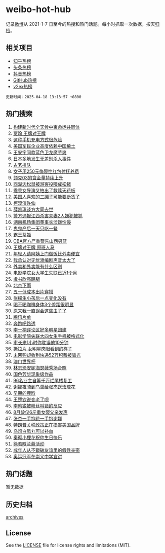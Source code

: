 # weibo-hot-hub

记录[微博](https://www.weibo.com)从 2021-1-7 日至今的热搜和热门话题。每小时抓取一次数据，按天[归档](archives)。

## 相关项目

- [知乎热榜](https://github.com/lonnyzhang423/zhihu-hot-hub)
- [头条热榜](https://github.com/lonnyzhang423/toutiao-hot-hub)
- [抖音热榜](https://github.com/lonnyzhang423/douyin-hot-hub)
- [GitHub热榜](https://github.com/lonnyzhang423/github-hot-hub)
- [v2ex热榜](https://github.com/lonnyzhang423/v2ex-hot-hub)


`更新时间：2025-04-18 13:13:57 +0800`

## 热门搜索

1. [构建新时代全天候中柬命运共同体](https://m.weibo.cn/search?containerid=100103type%3D1%26t%3D10%26q%3D%23%E6%9E%84%E5%BB%BA%E6%96%B0%E6%97%B6%E4%BB%A3%E5%85%A8%E5%A4%A9%E5%80%99%E4%B8%AD%E6%9F%AC%E5%91%BD%E8%BF%90%E5%85%B1%E5%90%8C%E4%BD%93%23&stream_entry_id=51&isnewpage=1&extparam=seat%3D1%26c_type%3D51%26q%3D%2523%25E6%259E%2584%25E5%25BB%25BA%25E6%2596%25B0%25E6%2597%25B6%25E4%25BB%25A3%25E5%2585%25A8%25E5%25A4%25A9%25E5%2580%2599%25E4%25B8%25AD%25E6%259F%25AC%25E5%2591%25BD%25E8%25BF%2590%25E5%2585%25B1%25E5%2590%258C%25E4%25BD%2593%2523%26dgr%3D0%26cate%3D10103%26pos%3D0%26filter_type%3Drealtimehot%26stream_entry_id%3D51%26display_time%3D1744953236%26pre_seqid%3D17449532361260340721837)
1. [贾玲 王牌对王牌](https://m.weibo.cn/search?containerid=100103type%3D1%26t%3D10%26q%3D%E8%B4%BE%E7%8E%B2+%E7%8E%8B%E7%89%8C%E5%AF%B9%E7%8E%8B%E7%89%8C&stream_entry_id=31&isnewpage=1&extparam=seat%3D1%26flag%3D2%26q%3D%25E8%25B4%25BE%25E7%258E%25B2%2520%25E7%258E%258B%25E7%2589%258C%25E5%25AF%25B9%25E7%258E%258B%25E7%2589%258C%26lcate%3D5001%26filter_type%3Drealtimehot%26c_type%3D31%26pos%3D0%26cate%3D5001%26realpos%3D1%26dgr%3D0%26band_rank%3D1%26stream_entry_id%3D31%26display_time%3D1744953236%26pre_seqid%3D17449532361260340721837)
1. [这种手机充电方式很危险](https://m.weibo.cn/search?containerid=100103type%3D1%26t%3D10%26q%3D%23%E8%BF%99%E7%A7%8D%E6%89%8B%E6%9C%BA%E5%85%85%E7%94%B5%E6%96%B9%E5%BC%8F%E5%BE%88%E5%8D%B1%E9%99%A9%23&stream_entry_id=31&isnewpage=1&extparam=seat%3D1%26flag%3D0%26q%3D%2523%25E8%25BF%2599%25E7%25A7%258D%25E6%2589%258B%25E6%259C%25BA%25E5%2585%2585%25E7%2594%25B5%25E6%2596%25B9%25E5%25BC%258F%25E5%25BE%2588%25E5%258D%25B1%25E9%2599%25A9%2523%26lcate%3D5001%26filter_type%3Drealtimehot%26c_type%3D31%26pos%3D1%26cate%3D5001%26realpos%3D2%26dgr%3D0%26band_rank%3D2%26stream_entry_id%3D31%26display_time%3D1744953236%26pre_seqid%3D17449532361260340721837)
1. [美国军民企业高度依赖中国稀土](https://m.weibo.cn/search?containerid=100103type%3D1%26t%3D10%26q%3D%23%E7%BE%8E%E5%9B%BD%E5%86%9B%E6%B0%91%E4%BC%81%E4%B8%9A%E9%AB%98%E5%BA%A6%E4%BE%9D%E8%B5%96%E4%B8%AD%E5%9B%BD%E7%A8%80%E5%9C%9F%23&stream_entry_id=31&isnewpage=1&extparam=seat%3D1%26flag%3D1%26q%3D%2523%25E7%25BE%258E%25E5%259B%25BD%25E5%2586%259B%25E6%25B0%2591%25E4%25BC%2581%25E4%25B8%259A%25E9%25AB%2598%25E5%25BA%25A6%25E4%25BE%259D%25E8%25B5%2596%25E4%25B8%25AD%25E5%259B%25BD%25E7%25A8%2580%25E5%259C%259F%2523%26lcate%3D5001%26filter_type%3Drealtimehot%26c_type%3D31%26pos%3D2%26cate%3D5001%26realpos%3D3%26dgr%3D0%26band_rank%3D3%26stream_entry_id%3D31%26display_time%3D1744953236%26pre_seqid%3D17449532361260340721837)
1. [王安宇同款蓝色卫龙魔芋爽](https://m.weibo.cn/search?containerid=100103type%3D1%26t%3D10%26q%3D%23%E7%8E%8B%E5%AE%89%E5%AE%87%E5%90%8C%E6%AC%BE%E8%93%9D%E8%89%B2%E5%8D%AB%E9%BE%99%E9%AD%94%E8%8A%8B%E7%88%BD%23&stream_entry_id=31&isnewpage=1&extparam=seat%3D1%26band_rank%3D4%26q%3D%2523%25E7%258E%258B%25E5%25AE%2589%25E5%25AE%2587%25E5%2590%258C%25E6%25AC%25BE%25E8%2593%259D%25E8%2589%25B2%25E5%258D%25AB%25E9%25BE%2599%25E9%25AD%2594%25E8%258A%258B%25E7%2588%25BD%2523%26lcate%3D5001%26topic_ad%3D1%26adid%3D283162%26filter_type%3Drealtimehot%26c_type%3D31%26pos%3D3%26cate%3D5001%26dgr%3D0%26is_ad_pos%3D1%26stream_entry_id%3D31%26display_time%3D1744953236%26pre_seqid%3D17449532361260340721837)
1. [日本多地发生无差别杀人事件](https://m.weibo.cn/search?containerid=100103type%3D1%26t%3D10%26q%3D%23%E6%97%A5%E6%9C%AC%E5%A4%9A%E5%9C%B0%E5%8F%91%E7%94%9F%E6%97%A0%E5%B7%AE%E5%88%AB%E6%9D%80%E4%BA%BA%E4%BA%8B%E4%BB%B6%23&stream_entry_id=31&isnewpage=1&extparam=seat%3D1%26flag%3D2%26q%3D%2523%25E6%2597%25A5%25E6%259C%25AC%25E5%25A4%259A%25E5%259C%25B0%25E5%258F%2591%25E7%2594%259F%25E6%2597%25A0%25E5%25B7%25AE%25E5%2588%25AB%25E6%259D%2580%25E4%25BA%25BA%25E4%25BA%258B%25E4%25BB%25B6%2523%26lcate%3D5001%26filter_type%3Drealtimehot%26c_type%3D31%26pos%3D4%26cate%3D5001%26realpos%3D4%26dgr%3D0%26band_rank%3D4%26stream_entry_id%3D31%26display_time%3D1744953236%26pre_seqid%3D17449532361260340721837)
1. [古茗排队](https://m.weibo.cn/search?containerid=100103type%3D1%26t%3D10%26q%3D%E5%8F%A4%E8%8C%97%E6%8E%92%E9%98%9F&stream_entry_id=31&isnewpage=1&extparam=seat%3D1%26flag%3D0%26q%3D%25E5%258F%25A4%25E8%258C%2597%25E6%258E%2592%25E9%2598%259F%26lcate%3D5001%26filter_type%3Drealtimehot%26c_type%3D31%26pos%3D5%26cate%3D5001%26realpos%3D5%26dgr%3D0%26band_rank%3D5%26stream_entry_id%3D31%26display_time%3D1744953236%26pre_seqid%3D17449532361260340721837)
1. [女子用250元侮辱性红包付抚养费](https://m.weibo.cn/search?containerid=100103type%3D1%26t%3D10%26q%3D%23%E5%A5%B3%E5%AD%90%E7%94%A8250%E5%85%83%E4%BE%AE%E8%BE%B1%E6%80%A7%E7%BA%A2%E5%8C%85%E4%BB%98%E6%8A%9A%E5%85%BB%E8%B4%B9%23&stream_entry_id=31&isnewpage=1&extparam=seat%3D1%26flag%3D2%26q%3D%2523%25E5%25A5%25B3%25E5%25AD%2590%25E7%2594%25A8250%25E5%2585%2583%25E4%25BE%25AE%25E8%25BE%25B1%25E6%2580%25A7%25E7%25BA%25A2%25E5%258C%2585%25E4%25BB%2598%25E6%258A%259A%25E5%2585%25BB%25E8%25B4%25B9%2523%26lcate%3D5001%26filter_type%3Drealtimehot%26c_type%3D31%26pos%3D6%26cate%3D5001%26realpos%3D6%26dgr%3D0%26band_rank%3D6%26stream_entry_id%3D31%26display_time%3D1744953236%26pre_seqid%3D17449532361260340721837)
1. [领克03的含金量持续上升](https://m.weibo.cn/search?containerid=100103type%3D1%26t%3D10%26q%3D%23%E9%A2%86%E5%85%8B03%E7%9A%84%E5%90%AB%E9%87%91%E9%87%8F%E6%8C%81%E7%BB%AD%E4%B8%8A%E5%8D%87%23&stream_entry_id=31&isnewpage=1&extparam=seat%3D1%26band_rank%3D7%26q%3D%2523%25E9%25A2%2586%25E5%2585%258B03%25E7%259A%2584%25E5%2590%25AB%25E9%2587%2591%25E9%2587%258F%25E6%258C%2581%25E7%25BB%25AD%25E4%25B8%258A%25E5%258D%2587%2523%26lcate%3D5001%26topic_ad%3D1%26adid%3D283283%26filter_type%3Drealtimehot%26c_type%3D31%26pos%3D7%26cate%3D5001%26dgr%3D0%26is_ad_pos%3D1%26stream_entry_id%3D31%26display_time%3D1744953236%26pre_seqid%3D17449532361260340721837)
1. [西湖边松鼠被游客投喂成松猪](https://m.weibo.cn/search?containerid=100103type%3D1%26t%3D10%26q%3D%23%E8%A5%BF%E6%B9%96%E8%BE%B9%E6%9D%BE%E9%BC%A0%E8%A2%AB%E6%B8%B8%E5%AE%A2%E6%8A%95%E5%96%82%E6%88%90%E6%9D%BE%E7%8C%AA%23&stream_entry_id=31&isnewpage=1&extparam=seat%3D1%26flag%3D0%26q%3D%2523%25E8%25A5%25BF%25E6%25B9%2596%25E8%25BE%25B9%25E6%259D%25BE%25E9%25BC%25A0%25E8%25A2%25AB%25E6%25B8%25B8%25E5%25AE%25A2%25E6%258A%2595%25E5%2596%2582%25E6%2588%2590%25E6%259D%25BE%25E7%258C%25AA%2523%26lcate%3D5001%26filter_type%3Drealtimehot%26c_type%3D31%26pos%3D8%26cate%3D5001%26realpos%3D7%26dgr%3D0%26band_rank%3D7%26stream_entry_id%3D31%26display_time%3D1744953236%26pre_seqid%3D17449532361260340721837)
1. [乖乖女导演又拍出了救赎天花板](https://m.weibo.cn/search?containerid=100103type%3D1%26t%3D10%26q%3D%E4%B9%96%E4%B9%96%E5%A5%B3%E5%AF%BC%E6%BC%94%E5%8F%88%E6%8B%8D%E5%87%BA%E4%BA%86%E6%95%91%E8%B5%8E%E5%A4%A9%E8%8A%B1%E6%9D%BF&stream_entry_id=31&isnewpage=1&extparam=seat%3D1%26flag%3D0%26q%3D%25E4%25B9%2596%25E4%25B9%2596%25E5%25A5%25B3%25E5%25AF%25BC%25E6%25BC%2594%25E5%258F%2588%25E6%258B%258D%25E5%2587%25BA%25E4%25BA%2586%25E6%2595%2591%25E8%25B5%258E%25E5%25A4%25A9%25E8%258A%25B1%25E6%259D%25BF%26lcate%3D5001%26filter_type%3Drealtimehot%26c_type%3D31%26pos%3D9%26cate%3D5001%26realpos%3D8%26dgr%3D0%26band_rank%3D8%26stream_entry_id%3D31%26display_time%3D1744953236%26pre_seqid%3D17449532361260340721837)
1. [美国人喜欢的三蹦子可能要断货了](https://m.weibo.cn/search?containerid=100103type%3D1%26t%3D10%26q%3D%23%E7%BE%8E%E5%9B%BD%E4%BA%BA%E5%96%9C%E6%AC%A2%E7%9A%84%E4%B8%89%E8%B9%A6%E5%AD%90%E5%8F%AF%E8%83%BD%E8%A6%81%E6%96%AD%E8%B4%A7%E4%BA%86%23&stream_entry_id=31&isnewpage=1&extparam=seat%3D1%26flag%3D0%26q%3D%2523%25E7%25BE%258E%25E5%259B%25BD%25E4%25BA%25BA%25E5%2596%259C%25E6%25AC%25A2%25E7%259A%2584%25E4%25B8%2589%25E8%25B9%25A6%25E5%25AD%2590%25E5%258F%25AF%25E8%2583%25BD%25E8%25A6%2581%25E6%2596%25AD%25E8%25B4%25A7%25E4%25BA%2586%2523%26lcate%3D5001%26filter_type%3Drealtimehot%26c_type%3D31%26pos%3D10%26cate%3D5001%26realpos%3D9%26dgr%3D0%26band_rank%3D9%26stream_entry_id%3D31%26display_time%3D1744953236%26pre_seqid%3D17449532361260340721837)
1. [柯淳演许仙](https://m.weibo.cn/search?containerid=100103type%3D1%26t%3D10%26q%3D%E6%9F%AF%E6%B7%B3%E6%BC%94%E8%AE%B8%E4%BB%99&stream_entry_id=31&isnewpage=1&extparam=seat%3D1%26flag%3D1%26q%3D%25E6%259F%25AF%25E6%25B7%25B3%25E6%25BC%2594%25E8%25AE%25B8%25E4%25BB%2599%26lcate%3D5001%26filter_type%3Drealtimehot%26c_type%3D31%26pos%3D11%26cate%3D5001%26realpos%3D10%26dgr%3D0%26band_rank%3D10%26stream_entry_id%3D31%26display_time%3D1744953236%26pre_seqid%3D17449532361260340721837)
1. [薛凯琪谈方大同去世](https://m.weibo.cn/search?containerid=100103type%3D1%26t%3D10%26q%3D%23%E8%96%9B%E5%87%AF%E7%90%AA%E8%B0%88%E6%96%B9%E5%A4%A7%E5%90%8C%E5%8E%BB%E4%B8%96%23&stream_entry_id=31&isnewpage=1&extparam=seat%3D1%26flag%3D1%26q%3D%2523%25E8%2596%259B%25E5%2587%25AF%25E7%2590%25AA%25E8%25B0%2588%25E6%2596%25B9%25E5%25A4%25A7%25E5%2590%258C%25E5%258E%25BB%25E4%25B8%2596%2523%26lcate%3D5001%26filter_type%3Drealtimehot%26c_type%3D31%26pos%3D12%26cate%3D5001%26realpos%3D11%26dgr%3D0%26band_rank%3D11%26stream_entry_id%3D31%26display_time%3D1744953236%26pre_seqid%3D17449532361260340721837)
1. [警方通报江西杀害夫妻2人嫌犯被抓](https://m.weibo.cn/search?containerid=100103type%3D1%26t%3D10%26q%3D%23%E8%AD%A6%E6%96%B9%E9%80%9A%E6%8A%A5%E6%B1%9F%E8%A5%BF%E6%9D%80%E5%AE%B3%E5%A4%AB%E5%A6%BB2%E4%BA%BA%E5%AB%8C%E7%8A%AF%E8%A2%AB%E6%8A%93%23&stream_entry_id=31&isnewpage=1&extparam=seat%3D1%26flag%3D0%26q%3D%2523%25E8%25AD%25A6%25E6%2596%25B9%25E9%2580%259A%25E6%258A%25A5%25E6%25B1%259F%25E8%25A5%25BF%25E6%259D%2580%25E5%25AE%25B3%25E5%25A4%25AB%25E5%25A6%25BB2%25E4%25BA%25BA%25E5%25AB%258C%25E7%258A%25AF%25E8%25A2%25AB%25E6%258A%2593%2523%26lcate%3D5001%26filter_type%3Drealtimehot%26c_type%3D31%26pos%3D13%26cate%3D5001%26realpos%3D12%26dgr%3D0%26band_rank%3D12%26stream_entry_id%3D31%26display_time%3D1744953236%26pre_seqid%3D17449532361260340721837)
1. [湖南机场集团董事长涉嫌性侵](https://m.weibo.cn/search?containerid=100103type%3D1%26t%3D10%26q%3D%23%E6%B9%96%E5%8D%97%E6%9C%BA%E5%9C%BA%E9%9B%86%E5%9B%A2%E8%91%A3%E4%BA%8B%E9%95%BF%E6%B6%89%E5%AB%8C%E6%80%A7%E4%BE%B5%23&stream_entry_id=31&isnewpage=1&extparam=seat%3D1%26flag%3D1%26q%3D%2523%25E6%25B9%2596%25E5%258D%2597%25E6%259C%25BA%25E5%259C%25BA%25E9%259B%2586%25E5%259B%25A2%25E8%2591%25A3%25E4%25BA%258B%25E9%2595%25BF%25E6%25B6%2589%25E5%25AB%258C%25E6%2580%25A7%25E4%25BE%25B5%2523%26lcate%3D5001%26filter_type%3Drealtimehot%26c_type%3D31%26pos%3D14%26cate%3D5001%26realpos%3D13%26dgr%3D0%26band_rank%3D13%26stream_entry_id%3D31%26display_time%3D1744953236%26pre_seqid%3D17449532361260340721837)
1. [鬼鬼产后一天只吃一餐](https://m.weibo.cn/search?containerid=100103type%3D1%26t%3D10%26q%3D%23%E9%AC%BC%E9%AC%BC%E4%BA%A7%E5%90%8E%E4%B8%80%E5%A4%A9%E5%8F%AA%E5%90%83%E4%B8%80%E9%A4%90%23&stream_entry_id=31&isnewpage=1&extparam=seat%3D1%26flag%3D2%26q%3D%2523%25E9%25AC%25BC%25E9%25AC%25BC%25E4%25BA%25A7%25E5%2590%258E%25E4%25B8%2580%25E5%25A4%25A9%25E5%258F%25AA%25E5%2590%2583%25E4%25B8%2580%25E9%25A4%2590%2523%26lcate%3D5001%26filter_type%3Drealtimehot%26c_type%3D31%26pos%3D15%26cate%3D5001%26realpos%3D14%26dgr%3D0%26band_rank%3D14%26stream_entry_id%3D31%26display_time%3D1744953236%26pre_seqid%3D17449532361260340721837)
1. [霸王茶姬](https://m.weibo.cn/search?containerid=100103type%3D1%26t%3D10%26q%3D%E9%9C%B8%E7%8E%8B%E8%8C%B6%E5%A7%AC&stream_entry_id=31&isnewpage=1&extparam=seat%3D1%26flag%3D0%26q%3D%25E9%259C%25B8%25E7%258E%258B%25E8%258C%25B6%25E5%25A7%25AC%26lcate%3D5001%26filter_type%3Drealtimehot%26c_type%3D31%26pos%3D16%26cate%3D5001%26realpos%3D15%26dgr%3D0%26band_rank%3D15%26stream_entry_id%3D31%26display_time%3D1744953236%26pre_seqid%3D17449532361260340721837)
1. [CBA官方严重警告山西男篮](https://m.weibo.cn/search?containerid=100103type%3D1%26t%3D10%26q%3D%23CBA%E5%AE%98%E6%96%B9%E4%B8%A5%E9%87%8D%E8%AD%A6%E5%91%8A%E5%B1%B1%E8%A5%BF%E7%94%B7%E7%AF%AE%23&stream_entry_id=31&isnewpage=1&extparam=seat%3D1%26flag%3D1%26q%3D%2523CBA%25E5%25AE%2598%25E6%2596%25B9%25E4%25B8%25A5%25E9%2587%258D%25E8%25AD%25A6%25E5%2591%258A%25E5%25B1%25B1%25E8%25A5%25BF%25E7%2594%25B7%25E7%25AF%25AE%2523%26lcate%3D5001%26filter_type%3Drealtimehot%26c_type%3D31%26pos%3D17%26cate%3D5001%26realpos%3D16%26dgr%3D0%26band_rank%3D16%26stream_entry_id%3D31%26display_time%3D1744953236%26pre_seqid%3D17449532361260340721837)
1. [王牌对王牌 原班人马](https://m.weibo.cn/search?containerid=100103type%3D1%26t%3D10%26q%3D%E7%8E%8B%E7%89%8C%E5%AF%B9%E7%8E%8B%E7%89%8C+%E5%8E%9F%E7%8F%AD%E4%BA%BA%E9%A9%AC&stream_entry_id=31&isnewpage=1&extparam=seat%3D1%26flag%3D0%26q%3D%25E7%258E%258B%25E7%2589%258C%25E5%25AF%25B9%25E7%258E%258B%25E7%2589%258C%2520%25E5%258E%259F%25E7%258F%25AD%25E4%25BA%25BA%25E9%25A9%25AC%26lcate%3D5001%26filter_type%3Drealtimehot%26c_type%3D31%26pos%3D18%26cate%3D5001%26realpos%3D17%26dgr%3D0%26band_rank%3D17%26stream_entry_id%3D31%26display_time%3D1744953236%26pre_seqid%3D17449532361260340721837)
1. [年轻人请阿姨上门做饭比外卖便宜](https://m.weibo.cn/search?containerid=100103type%3D1%26t%3D10%26q%3D%23%E5%B9%B4%E8%BD%BB%E4%BA%BA%E8%AF%B7%E9%98%BF%E5%A7%A8%E4%B8%8A%E9%97%A8%E5%81%9A%E9%A5%AD%E6%AF%94%E5%A4%96%E5%8D%96%E4%BE%BF%E5%AE%9C%23&stream_entry_id=31&isnewpage=1&extparam=seat%3D1%26flag%3D1%26q%3D%2523%25E5%25B9%25B4%25E8%25BD%25BB%25E4%25BA%25BA%25E8%25AF%25B7%25E9%2598%25BF%25E5%25A7%25A8%25E4%25B8%258A%25E9%2597%25A8%25E5%2581%259A%25E9%25A5%25AD%25E6%25AF%2594%25E5%25A4%2596%25E5%258D%2596%25E4%25BE%25BF%25E5%25AE%259C%2523%26lcate%3D5001%26filter_type%3Drealtimehot%26c_type%3D31%26pos%3D19%26cate%3D5001%26realpos%3D18%26dgr%3D0%26band_rank%3D18%26stream_entry_id%3D31%26display_time%3D1744953236%26pre_seqid%3D17449532361260340721837)
1. [我承认对无忧渡编剧声音太大了](https://m.weibo.cn/search?containerid=100103type%3D1%26t%3D10%26q%3D%E6%88%91%E6%89%BF%E8%AE%A4%E5%AF%B9%E6%97%A0%E5%BF%A7%E6%B8%A1%E7%BC%96%E5%89%A7%E5%A3%B0%E9%9F%B3%E5%A4%AA%E5%A4%A7%E4%BA%86&stream_entry_id=31&isnewpage=1&extparam=seat%3D1%26flag%3D0%26q%3D%25E6%2588%2591%25E6%2589%25BF%25E8%25AE%25A4%25E5%25AF%25B9%25E6%2597%25A0%25E5%25BF%25A7%25E6%25B8%25A1%25E7%25BC%2596%25E5%2589%25A7%25E5%25A3%25B0%25E9%259F%25B3%25E5%25A4%25AA%25E5%25A4%25A7%25E4%25BA%2586%26lcate%3D5001%26filter_type%3Drealtimehot%26c_type%3D31%26pos%3D20%26cate%3D5001%26realpos%3D19%26dgr%3D0%26band_rank%3D19%26stream_entry_id%3D31%26display_time%3D1744953236%26pre_seqid%3D17449532361260340721837)
1. [外卖和外卖能有什么区别](https://m.weibo.cn/search?containerid=100103type%3D1%26t%3D10%26q%3D%23%E5%A4%96%E5%8D%96%E5%92%8C%E5%A4%96%E5%8D%96%E8%83%BD%E6%9C%89%E4%BB%80%E4%B9%88%E5%8C%BA%E5%88%AB%23&stream_entry_id=31&isnewpage=1&extparam=seat%3D1%26flag%3D1%26q%3D%2523%25E5%25A4%2596%25E5%258D%2596%25E5%2592%258C%25E5%25A4%2596%25E5%258D%2596%25E8%2583%25BD%25E6%259C%2589%25E4%25BB%2580%25E4%25B9%2588%25E5%258C%25BA%25E5%2588%25AB%2523%26lcate%3D5001%26filter_type%3Drealtimehot%26c_type%3D31%26pos%3D21%26cate%3D5001%26realpos%3D20%26dgr%3D0%26band_rank%3D20%26stream_entry_id%3D31%26display_time%3D1744953236%26pre_seqid%3D17449532361260340721837)
1. [电影学院女大学生失联已近1个月](https://m.weibo.cn/search?containerid=100103type%3D1%26t%3D10%26q%3D%23%E7%94%B5%E5%BD%B1%E5%AD%A6%E9%99%A2%E5%A5%B3%E5%A4%A7%E5%AD%A6%E7%94%9F%E5%A4%B1%E8%81%94%E5%B7%B2%E8%BF%911%E4%B8%AA%E6%9C%88%23&stream_entry_id=31&isnewpage=1&extparam=seat%3D1%26flag%3D1%26q%3D%2523%25E7%2594%25B5%25E5%25BD%25B1%25E5%25AD%25A6%25E9%2599%25A2%25E5%25A5%25B3%25E5%25A4%25A7%25E5%25AD%25A6%25E7%2594%259F%25E5%25A4%25B1%25E8%2581%2594%25E5%25B7%25B2%25E8%25BF%25911%25E4%25B8%25AA%25E6%259C%2588%2523%26lcate%3D5001%26filter_type%3Drealtimehot%26c_type%3D31%26pos%3D22%26cate%3D5001%26realpos%3D21%26dgr%3D0%26band_rank%3D21%26stream_entry_id%3D31%26display_time%3D1744953236%26pre_seqid%3D17449532361260340721837)
1. [虞书欣高踢腿](https://m.weibo.cn/search?containerid=100103type%3D1%26t%3D10%26q%3D%E8%99%9E%E4%B9%A6%E6%AC%A3%E9%AB%98%E8%B8%A2%E8%85%BF&stream_entry_id=31&isnewpage=1&extparam=seat%3D1%26flag%3D1%26q%3D%25E8%2599%259E%25E4%25B9%25A6%25E6%25AC%25A3%25E9%25AB%2598%25E8%25B8%25A2%25E8%2585%25BF%26lcate%3D5001%26filter_type%3Drealtimehot%26c_type%3D31%26pos%3D23%26cate%3D5001%26realpos%3D22%26dgr%3D0%26band_rank%3D22%26stream_entry_id%3D31%26display_time%3D1744953236%26pre_seqid%3D17449532361260340721837)
1. [北京下雨](https://m.weibo.cn/search?containerid=100103type%3D1%26t%3D10%26q%3D%23%E5%8C%97%E4%BA%AC%E4%B8%8B%E9%9B%A8%23&stream_entry_id=31&isnewpage=1&extparam=seat%3D1%26flag%3D1%26q%3D%2523%25E5%258C%2597%25E4%25BA%25AC%25E4%25B8%258B%25E9%259B%25A8%2523%26lcate%3D5001%26filter_type%3Drealtimehot%26c_type%3D31%26pos%3D24%26cate%3D5001%26realpos%3D23%26dgr%3D0%26band_rank%3D23%26stream_entry_id%3D31%26display_time%3D1744953236%26pre_seqid%3D17449532361260340721837)
1. [五一低成本出片穿搭](https://m.weibo.cn/search?containerid=100103type%3D1%26t%3D10%26q%3D%E4%BA%94%E4%B8%80%E4%BD%8E%E6%88%90%E6%9C%AC%E5%87%BA%E7%89%87%E7%A9%BF%E6%90%AD&stream_entry_id=31&isnewpage=1&extparam=seat%3D1%26flag%3D1%26q%3D%25E4%25BA%2594%25E4%25B8%2580%25E4%25BD%258E%25E6%2588%2590%25E6%259C%25AC%25E5%2587%25BA%25E7%2589%2587%25E7%25A9%25BF%25E6%2590%25AD%26lcate%3D5001%26filter_type%3Drealtimehot%26c_type%3D31%26pos%3D25%26cate%3D5001%26realpos%3D24%26dgr%3D0%26band_rank%3D24%26stream_entry_id%3D31%26display_time%3D1744953236%26pre_seqid%3D17449532361260340721837)
1. [张檬生小孩后一点变化没有](https://m.weibo.cn/search?containerid=100103type%3D1%26t%3D10%26q%3D%23%E5%BC%A0%E6%AA%AC%E7%94%9F%E5%B0%8F%E5%AD%A9%E5%90%8E%E4%B8%80%E7%82%B9%E5%8F%98%E5%8C%96%E6%B2%A1%E6%9C%89%23&stream_entry_id=31&isnewpage=1&extparam=seat%3D1%26flag%3D0%26q%3D%2523%25E5%25BC%25A0%25E6%25AA%25AC%25E7%2594%259F%25E5%25B0%258F%25E5%25AD%25A9%25E5%2590%258E%25E4%25B8%2580%25E7%2582%25B9%25E5%258F%2598%25E5%258C%2596%25E6%25B2%25A1%25E6%259C%2589%2523%26lcate%3D5001%26filter_type%3Drealtimehot%26c_type%3D31%26pos%3D26%26cate%3D5001%26realpos%3D25%26dgr%3D0%26band_rank%3D25%26stream_entry_id%3D31%26display_time%3D1744953236%26pre_seqid%3D17449532361260340721837)
1. [喝不喝咖啡身体3个差距很明显](https://m.weibo.cn/search?containerid=100103type%3D1%26t%3D10%26q%3D%23%E5%96%9D%E4%B8%8D%E5%96%9D%E5%92%96%E5%95%A1%E8%BA%AB%E4%BD%933%E4%B8%AA%E5%B7%AE%E8%B7%9D%E5%BE%88%E6%98%8E%E6%98%BE%23&stream_entry_id=31&isnewpage=1&extparam=seat%3D1%26flag%3D0%26q%3D%2523%25E5%2596%259D%25E4%25B8%258D%25E5%2596%259D%25E5%2592%2596%25E5%2595%25A1%25E8%25BA%25AB%25E4%25BD%25933%25E4%25B8%25AA%25E5%25B7%25AE%25E8%25B7%259D%25E5%25BE%2588%25E6%2598%258E%25E6%2598%25BE%2523%26lcate%3D5001%26filter_type%3Drealtimehot%26c_type%3D31%26pos%3D27%26cate%3D5001%26realpos%3D26%26dgr%3D0%26band_rank%3D26%26stream_entry_id%3D31%26display_time%3D1744953236%26pre_seqid%3D17449532361260340721837)
1. [原来我一直误会这些虫子了](https://m.weibo.cn/search?containerid=100103type%3D1%26t%3D10%26q%3D%E5%8E%9F%E6%9D%A5%E6%88%91%E4%B8%80%E7%9B%B4%E8%AF%AF%E4%BC%9A%E8%BF%99%E4%BA%9B%E8%99%AB%E5%AD%90%E4%BA%86&stream_entry_id=31&isnewpage=1&extparam=seat%3D1%26flag%3D1%26q%3D%25E5%258E%259F%25E6%259D%25A5%25E6%2588%2591%25E4%25B8%2580%25E7%259B%25B4%25E8%25AF%25AF%25E4%25BC%259A%25E8%25BF%2599%25E4%25BA%259B%25E8%2599%25AB%25E5%25AD%2590%25E4%25BA%2586%26lcate%3D5001%26filter_type%3Drealtimehot%26c_type%3D31%26pos%3D28%26cate%3D5001%26realpos%3D27%26dgr%3D0%26band_rank%3D27%26stream_entry_id%3D31%26display_time%3D1744953236%26pre_seqid%3D17449532361260340721837)
1. [腾讯片单](https://m.weibo.cn/search?containerid=100103type%3D1%26t%3D10%26q%3D%E8%85%BE%E8%AE%AF%E7%89%87%E5%8D%95&stream_entry_id=31&isnewpage=1&extparam=seat%3D1%26flag%3D1%26q%3D%25E8%2585%25BE%25E8%25AE%25AF%25E7%2589%2587%25E5%258D%2595%26lcate%3D5001%26filter_type%3Drealtimehot%26c_type%3D31%26pos%3D29%26cate%3D5001%26realpos%3D28%26dgr%3D0%26band_rank%3D28%26stream_entry_id%3D31%26display_time%3D1744953236%26pre_seqid%3D17449532361260340721837)
1. [奔跑吧路透](https://m.weibo.cn/search?containerid=100103type%3D1%26t%3D10%26q%3D%E5%A5%94%E8%B7%91%E5%90%A7%E8%B7%AF%E9%80%8F&stream_entry_id=31&isnewpage=1&extparam=seat%3D1%26flag%3D1%26q%3D%25E5%25A5%2594%25E8%25B7%2591%25E5%2590%25A7%25E8%25B7%25AF%25E9%2580%258F%26lcate%3D5001%26filter_type%3Drealtimehot%26c_type%3D31%26pos%3D30%26cate%3D5001%26realpos%3D29%26dgr%3D0%26band_rank%3D29%26stream_entry_id%3D31%26display_time%3D1744953236%26pre_seqid%3D17449532361260340721837)
1. [李一桐评论区好多明星团建](https://m.weibo.cn/search?containerid=100103type%3D1%26t%3D10%26q%3D%E6%9D%8E%E4%B8%80%E6%A1%90%E8%AF%84%E8%AE%BA%E5%8C%BA%E5%A5%BD%E5%A4%9A%E6%98%8E%E6%98%9F%E5%9B%A2%E5%BB%BA&stream_entry_id=31&isnewpage=1&extparam=seat%3D1%26flag%3D1%26q%3D%25E6%259D%258E%25E4%25B8%2580%25E6%25A1%2590%25E8%25AF%2584%25E8%25AE%25BA%25E5%258C%25BA%25E5%25A5%25BD%25E5%25A4%259A%25E6%2598%258E%25E6%2598%259F%25E5%259B%25A2%25E5%25BB%25BA%26lcate%3D5001%26filter_type%3Drealtimehot%26c_type%3D31%26pos%3D31%26cate%3D5001%26realpos%3D30%26dgr%3D0%26band_rank%3D30%26stream_entry_id%3D31%26display_time%3D1744953236%26pre_seqid%3D17449532361260340721837)
1. [电影学院失联大四女生手机被格式化](https://m.weibo.cn/search?containerid=100103type%3D1%26t%3D10%26q%3D%23%E7%94%B5%E5%BD%B1%E5%AD%A6%E9%99%A2%E5%A4%B1%E8%81%94%E5%A4%A7%E5%9B%9B%E5%A5%B3%E7%94%9F%E6%89%8B%E6%9C%BA%E8%A2%AB%E6%A0%BC%E5%BC%8F%E5%8C%96%23&stream_entry_id=31&isnewpage=1&extparam=seat%3D1%26flag%3D1%26q%3D%2523%25E7%2594%25B5%25E5%25BD%25B1%25E5%25AD%25A6%25E9%2599%25A2%25E5%25A4%25B1%25E8%2581%2594%25E5%25A4%25A7%25E5%259B%259B%25E5%25A5%25B3%25E7%2594%259F%25E6%2589%258B%25E6%259C%25BA%25E8%25A2%25AB%25E6%25A0%25BC%25E5%25BC%258F%25E5%258C%2596%2523%26lcate%3D5001%26filter_type%3Drealtimehot%26c_type%3D31%26pos%3D32%26cate%3D5001%26realpos%3D31%26dgr%3D0%26band_rank%3D31%26stream_entry_id%3D31%26display_time%3D1744953236%26pre_seqid%3D17449532361260340721837)
1. [市长来1小时你耽误他10分钟](https://m.weibo.cn/search?containerid=100103type%3D1%26t%3D10%26q%3D%23%E5%B8%82%E9%95%BF%E6%9D%A51%E5%B0%8F%E6%97%B6%E4%BD%A0%E8%80%BD%E8%AF%AF%E4%BB%9610%E5%88%86%E9%92%9F%23&stream_entry_id=31&isnewpage=1&extparam=seat%3D1%26flag%3D0%26q%3D%2523%25E5%25B8%2582%25E9%2595%25BF%25E6%259D%25A51%25E5%25B0%258F%25E6%2597%25B6%25E4%25BD%25A0%25E8%2580%25BD%25E8%25AF%25AF%25E4%25BB%259610%25E5%2588%2586%25E9%2592%259F%2523%26lcate%3D5001%26filter_type%3Drealtimehot%26c_type%3D31%26pos%3D33%26cate%3D5001%26realpos%3D32%26dgr%3D0%26band_rank%3D32%26stream_entry_id%3D31%26display_time%3D1744953236%26pre_seqid%3D17449532361260340721837)
1. [撕拉片 女明星肉眼看到的样子](https://m.weibo.cn/search?containerid=100103type%3D1%26t%3D10%26q%3D%E6%92%95%E6%8B%89%E7%89%87+%E5%A5%B3%E6%98%8E%E6%98%9F%E8%82%89%E7%9C%BC%E7%9C%8B%E5%88%B0%E7%9A%84%E6%A0%B7%E5%AD%90&stream_entry_id=31&isnewpage=1&extparam=seat%3D1%26flag%3D1%26q%3D%25E6%2592%2595%25E6%258B%2589%25E7%2589%2587%2520%25E5%25A5%25B3%25E6%2598%258E%25E6%2598%259F%25E8%2582%2589%25E7%259C%25BC%25E7%259C%258B%25E5%2588%25B0%25E7%259A%2584%25E6%25A0%25B7%25E5%25AD%2590%26lcate%3D5001%26filter_type%3Drealtimehot%26c_type%3D31%26pos%3D34%26cate%3D5001%26realpos%3D33%26dgr%3D0%26band_rank%3D33%26stream_entry_id%3D31%26display_time%3D1744953236%26pre_seqid%3D17449532361260340721837)
1. [未网购却收到快递52万积蓄被骗光](https://m.weibo.cn/search?containerid=100103type%3D1%26t%3D10%26q%3D%23%E6%9C%AA%E7%BD%91%E8%B4%AD%E5%8D%B4%E6%94%B6%E5%88%B0%E5%BF%AB%E9%80%9252%E4%B8%87%E7%A7%AF%E8%93%84%E8%A2%AB%E9%AA%97%E5%85%89%23&stream_entry_id=31&isnewpage=1&extparam=seat%3D1%26flag%3D1%26q%3D%2523%25E6%259C%25AA%25E7%25BD%2591%25E8%25B4%25AD%25E5%258D%25B4%25E6%2594%25B6%25E5%2588%25B0%25E5%25BF%25AB%25E9%2580%259252%25E4%25B8%2587%25E7%25A7%25AF%25E8%2593%2584%25E8%25A2%25AB%25E9%25AA%2597%25E5%2585%2589%2523%26lcate%3D5001%26filter_type%3Drealtimehot%26c_type%3D31%26pos%3D35%26cate%3D5001%26realpos%3D34%26dgr%3D0%26band_rank%3D34%26stream_entry_id%3D31%26display_time%3D1744953236%26pre_seqid%3D17449532361260340721837)
1. [澳门世界杯](https://m.weibo.cn/search?containerid=100103type%3D1%26t%3D10%26q%3D%E6%BE%B3%E9%97%A8%E4%B8%96%E7%95%8C%E6%9D%AF&stream_entry_id=31&isnewpage=1&extparam=seat%3D1%26flag%3D1%26q%3D%25E6%25BE%25B3%25E9%2597%25A8%25E4%25B8%2596%25E7%2595%258C%25E6%259D%25AF%26lcate%3D5001%26filter_type%3Drealtimehot%26c_type%3D31%26pos%3D36%26cate%3D5001%26realpos%3D35%26dgr%3D0%26band_rank%3D35%26stream_entry_id%3D31%26display_time%3D1744953236%26pre_seqid%3D17449532361260340721837)
1. [林志玲安妮海瑟薇秀场合照](https://m.weibo.cn/search?containerid=100103type%3D1%26t%3D10%26q%3D%23%E6%9E%97%E5%BF%97%E7%8E%B2%E5%AE%89%E5%A6%AE%E6%B5%B7%E7%91%9F%E8%96%87%E7%A7%80%E5%9C%BA%E5%90%88%E7%85%A7%23&stream_entry_id=31&isnewpage=1&extparam=seat%3D1%26flag%3D1%26q%3D%2523%25E6%259E%2597%25E5%25BF%2597%25E7%258E%25B2%25E5%25AE%2589%25E5%25A6%25AE%25E6%25B5%25B7%25E7%2591%259F%25E8%2596%2587%25E7%25A7%2580%25E5%259C%25BA%25E5%2590%2588%25E7%2585%25A7%2523%26lcate%3D5001%26filter_type%3Drealtimehot%26c_type%3D31%26pos%3D37%26cate%3D5001%26realpos%3D36%26dgr%3D0%26band_rank%3D36%26stream_entry_id%3D31%26display_time%3D1744953236%26pre_seqid%3D17449532361260340721837)
1. [国色芳华现象级作品](https://m.weibo.cn/search?containerid=100103type%3D1%26t%3D10%26q%3D%23%E5%9B%BD%E8%89%B2%E8%8A%B3%E5%8D%8E%E7%8E%B0%E8%B1%A1%E7%BA%A7%E4%BD%9C%E5%93%81%23&stream_entry_id=31&isnewpage=1&extparam=seat%3D1%26flag%3D0%26q%3D%2523%25E5%259B%25BD%25E8%2589%25B2%25E8%258A%25B3%25E5%258D%258E%25E7%258E%25B0%25E8%25B1%25A1%25E7%25BA%25A7%25E4%25BD%259C%25E5%2593%2581%2523%26lcate%3D5001%26filter_type%3Drealtimehot%26c_type%3D31%26pos%3D38%26cate%3D5001%26realpos%3D37%26dgr%3D0%26band_rank%3D37%26stream_entry_id%3D31%26display_time%3D1744953236%26pre_seqid%3D17449532361260340721837)
1. [96名业主自筹千万烂尾楼复工](https://m.weibo.cn/search?containerid=100103type%3D1%26t%3D10%26q%3D%2396%E5%90%8D%E4%B8%9A%E4%B8%BB%E8%87%AA%E7%AD%B9%E5%8D%83%E4%B8%87%E7%83%82%E5%B0%BE%E6%A5%BC%E5%A4%8D%E5%B7%A5%23&stream_entry_id=31&isnewpage=1&extparam=seat%3D1%26flag%3D0%26q%3D%252396%25E5%2590%258D%25E4%25B8%259A%25E4%25B8%25BB%25E8%2587%25AA%25E7%25AD%25B9%25E5%258D%2583%25E4%25B8%2587%25E7%2583%2582%25E5%25B0%25BE%25E6%25A5%25BC%25E5%25A4%258D%25E5%25B7%25A5%2523%26lcate%3D5001%26filter_type%3Drealtimehot%26c_type%3D31%26pos%3D39%26cate%3D5001%26realpos%3D38%26dgr%3D0%26band_rank%3D38%26stream_entry_id%3D31%26display_time%3D1744953236%26pre_seqid%3D17449532361260340721837)
1. [谢娜夜骑到鸟巢给张杰送玫瑰花](https://m.weibo.cn/search?containerid=100103type%3D1%26t%3D10%26q%3D%23%E8%B0%A2%E5%A8%9C%E5%A4%9C%E9%AA%91%E5%88%B0%E9%B8%9F%E5%B7%A2%E7%BB%99%E5%BC%A0%E6%9D%B0%E9%80%81%E7%8E%AB%E7%91%B0%E8%8A%B1%23&stream_entry_id=31&isnewpage=1&extparam=seat%3D1%26flag%3D0%26q%3D%2523%25E8%25B0%25A2%25E5%25A8%259C%25E5%25A4%259C%25E9%25AA%2591%25E5%2588%25B0%25E9%25B8%259F%25E5%25B7%25A2%25E7%25BB%2599%25E5%25BC%25A0%25E6%259D%25B0%25E9%2580%2581%25E7%258E%25AB%25E7%2591%25B0%25E8%258A%25B1%2523%26lcate%3D5001%26filter_type%3Drealtimehot%26c_type%3D31%26pos%3D40%26cate%3D5001%26realpos%3D39%26dgr%3D0%26band_rank%3D39%26stream_entry_id%3D31%26display_time%3D1744953236%26pre_seqid%3D17449532361260340721837)
1. [早期的鹿晗](https://m.weibo.cn/search?containerid=100103type%3D1%26t%3D10%26q%3D%E6%97%A9%E6%9C%9F%E7%9A%84%E9%B9%BF%E6%99%97&stream_entry_id=31&isnewpage=1&extparam=seat%3D1%26flag%3D1%26q%3D%25E6%2597%25A9%25E6%259C%259F%25E7%259A%2584%25E9%25B9%25BF%25E6%2599%2597%26lcate%3D5001%26filter_type%3Drealtimehot%26c_type%3D31%26pos%3D41%26cate%3D5001%26realpos%3D40%26dgr%3D0%26band_rank%3D40%26stream_entry_id%3D31%26display_time%3D1744953236%26pre_seqid%3D17449532361260340721837)
1. [王楚钦说变老了呗](https://m.weibo.cn/search?containerid=100103type%3D1%26t%3D10%26q%3D%23%E7%8E%8B%E6%A5%9A%E9%92%A6%E8%AF%B4%E5%8F%98%E8%80%81%E4%BA%86%E5%91%97%23&stream_entry_id=31&isnewpage=1&extparam=seat%3D1%26flag%3D1%26q%3D%2523%25E7%258E%258B%25E6%25A5%259A%25E9%2592%25A6%25E8%25AF%25B4%25E5%258F%2598%25E8%2580%2581%25E4%25BA%2586%25E5%2591%2597%2523%26lcate%3D5001%26filter_type%3Drealtimehot%26c_type%3D31%26pos%3D42%26cate%3D5001%26realpos%3D41%26dgr%3D0%26band_rank%3D41%26stream_entry_id%3D31%26display_time%3D1744953236%26pre_seqid%3D17449532361260340721837)
1. [李昀锐被粉丝叫错的反应](https://m.weibo.cn/search?containerid=100103type%3D1%26t%3D10%26q%3D%23%E6%9D%8E%E6%98%80%E9%94%90%E8%A2%AB%E7%B2%89%E4%B8%9D%E5%8F%AB%E9%94%99%E7%9A%84%E5%8F%8D%E5%BA%94%23&stream_entry_id=31&isnewpage=1&extparam=seat%3D1%26flag%3D1%26q%3D%2523%25E6%259D%258E%25E6%2598%2580%25E9%2594%2590%25E8%25A2%25AB%25E7%25B2%2589%25E4%25B8%259D%25E5%258F%25AB%25E9%2594%2599%25E7%259A%2584%25E5%258F%258D%25E5%25BA%2594%2523%26lcate%3D5001%26filter_type%3Drealtimehot%26c_type%3D31%26pos%3D43%26cate%3D5001%26realpos%3D42%26dgr%3D0%26band_rank%3D42%26stream_entry_id%3D31%26display_time%3D1744953236%26pre_seqid%3D17449532361260340721837)
1. [8月龄仅6斤重女婴父亲发声](https://m.weibo.cn/search?containerid=100103type%3D1%26t%3D10%26q%3D%238%E6%9C%88%E9%BE%84%E4%BB%856%E6%96%A4%E9%87%8D%E5%A5%B3%E5%A9%B4%E7%88%B6%E4%BA%B2%E5%8F%91%E5%A3%B0%23&stream_entry_id=31&isnewpage=1&extparam=seat%3D1%26flag%3D0%26q%3D%25238%25E6%259C%2588%25E9%25BE%2584%25E4%25BB%25856%25E6%2596%25A4%25E9%2587%258D%25E5%25A5%25B3%25E5%25A9%25B4%25E7%2588%25B6%25E4%25BA%25B2%25E5%258F%2591%25E5%25A3%25B0%2523%26lcate%3D5001%26filter_type%3Drealtimehot%26c_type%3D31%26pos%3D44%26cate%3D5001%26realpos%3D43%26dgr%3D0%26band_rank%3D43%26stream_entry_id%3D31%26display_time%3D1744953236%26pre_seqid%3D17449532361260340721837)
1. [张杰一手抱花一手抱谢娜](https://m.weibo.cn/search?containerid=100103type%3D1%26t%3D10%26q%3D%23%E5%BC%A0%E6%9D%B0%E4%B8%80%E6%89%8B%E6%8A%B1%E8%8A%B1%E4%B8%80%E6%89%8B%E6%8A%B1%E8%B0%A2%E5%A8%9C%23&stream_entry_id=31&isnewpage=1&extparam=seat%3D1%26flag%3D0%26q%3D%2523%25E5%25BC%25A0%25E6%259D%25B0%25E4%25B8%2580%25E6%2589%258B%25E6%258A%25B1%25E8%258A%25B1%25E4%25B8%2580%25E6%2589%258B%25E6%258A%25B1%25E8%25B0%25A2%25E5%25A8%259C%2523%26lcate%3D5001%26filter_type%3Drealtimehot%26c_type%3D31%26pos%3D45%26cate%3D5001%26realpos%3D44%26dgr%3D0%26band_rank%3D44%26stream_entry_id%3D31%26display_time%3D1744953236%26pre_seqid%3D17449532361260340721837)
1. [特朗普关税政策正在损害美国品牌](https://m.weibo.cn/search?containerid=100103type%3D1%26t%3D10%26q%3D%23%E7%89%B9%E6%9C%97%E6%99%AE%E5%85%B3%E7%A8%8E%E6%94%BF%E7%AD%96%E6%AD%A3%E5%9C%A8%E6%8D%9F%E5%AE%B3%E7%BE%8E%E5%9B%BD%E5%93%81%E7%89%8C%23&stream_entry_id=31&isnewpage=1&extparam=seat%3D1%26flag%3D1%26q%3D%2523%25E7%2589%25B9%25E6%259C%2597%25E6%2599%25AE%25E5%2585%25B3%25E7%25A8%258E%25E6%2594%25BF%25E7%25AD%2596%25E6%25AD%25A3%25E5%259C%25A8%25E6%258D%259F%25E5%25AE%25B3%25E7%25BE%258E%25E5%259B%25BD%25E5%2593%2581%25E7%2589%258C%2523%26lcate%3D5001%26filter_type%3Drealtimehot%26c_type%3D31%26pos%3D46%26cate%3D5001%26realpos%3D45%26dgr%3D0%26band_rank%3D45%26stream_entry_id%3D31%26display_time%3D1744953236%26pre_seqid%3D17449532361260340721837)
1. [乌鸡白凤丸可以补血](https://m.weibo.cn/search?containerid=100103type%3D1%26t%3D10%26q%3D%E4%B9%8C%E9%B8%A1%E7%99%BD%E5%87%A4%E4%B8%B8%E5%8F%AF%E4%BB%A5%E8%A1%A5%E8%A1%80&stream_entry_id=31&isnewpage=1&extparam=seat%3D1%26flag%3D1%26q%3D%25E4%25B9%258C%25E9%25B8%25A1%25E7%2599%25BD%25E5%2587%25A4%25E4%25B8%25B8%25E5%258F%25AF%25E4%25BB%25A5%25E8%25A1%25A5%25E8%25A1%2580%26lcate%3D5001%26filter_type%3Drealtimehot%26c_type%3D31%26pos%3D47%26cate%3D5001%26realpos%3D46%26dgr%3D0%26band_rank%3D46%26stream_entry_id%3D31%26display_time%3D1744953236%26pre_seqid%3D17449532361260340721837)
1. [秦彻小狸花祝你生日快乐](https://m.weibo.cn/search?containerid=100103type%3D1%26t%3D10%26q%3D%E7%A7%A6%E5%BD%BB%E5%B0%8F%E7%8B%B8%E8%8A%B1%E7%A5%9D%E4%BD%A0%E7%94%9F%E6%97%A5%E5%BF%AB%E4%B9%90&stream_entry_id=31&isnewpage=1&extparam=seat%3D1%26flag%3D1%26q%3D%25E7%25A7%25A6%25E5%25BD%25BB%25E5%25B0%258F%25E7%258B%25B8%25E8%258A%25B1%25E7%25A5%259D%25E4%25BD%25A0%25E7%2594%259F%25E6%2597%25A5%25E5%25BF%25AB%25E4%25B9%2590%26lcate%3D5001%26filter_type%3Drealtimehot%26c_type%3D31%26pos%3D48%26cate%3D5001%26realpos%3D47%26dgr%3D0%26band_rank%3D47%26stream_entry_id%3D31%26display_time%3D1744953236%26pre_seqid%3D17449532361260340721837)
1. [徐若晗兰蔻活动](https://m.weibo.cn/search?containerid=100103type%3D1%26t%3D10%26q%3D%23%E5%BE%90%E8%8B%A5%E6%99%97%E5%85%B0%E8%94%BB%E6%B4%BB%E5%8A%A8%23&stream_entry_id=31&isnewpage=1&extparam=seat%3D1%26flag%3D1%26q%3D%2523%25E5%25BE%2590%25E8%258B%25A5%25E6%2599%2597%25E5%2585%25B0%25E8%2594%25BB%25E6%25B4%25BB%25E5%258A%25A8%2523%26lcate%3D5001%26filter_type%3Drealtimehot%26c_type%3D31%26pos%3D49%26cate%3D5001%26realpos%3D48%26dgr%3D0%26band_rank%3D48%26stream_entry_id%3D31%26display_time%3D1744953236%26pre_seqid%3D17449532361260340721837)
1. [成年人从不戳破友谊里的假性亲密](https://m.weibo.cn/search?containerid=100103type%3D1%26t%3D10%26q%3D%23%E6%88%90%E5%B9%B4%E4%BA%BA%E4%BB%8E%E4%B8%8D%E6%88%B3%E7%A0%B4%E5%8F%8B%E8%B0%8A%E9%87%8C%E7%9A%84%E5%81%87%E6%80%A7%E4%BA%B2%E5%AF%86%23&stream_entry_id=31&isnewpage=1&extparam=seat%3D1%26flag%3D1%26q%3D%2523%25E6%2588%2590%25E5%25B9%25B4%25E4%25BA%25BA%25E4%25BB%258E%25E4%25B8%258D%25E6%2588%25B3%25E7%25A0%25B4%25E5%258F%258B%25E8%25B0%258A%25E9%2587%258C%25E7%259A%2584%25E5%2581%2587%25E6%2580%25A7%25E4%25BA%25B2%25E5%25AF%2586%2523%26lcate%3D5001%26filter_type%3Drealtimehot%26c_type%3D31%26pos%3D50%26cate%3D5001%26realpos%3D49%26dgr%3D0%26band_rank%3D49%26stream_entry_id%3D31%26display_time%3D1744953236%26pre_seqid%3D17449532361260340721837)
1. [奥运冠军在崇义中学宣讲](https://m.weibo.cn/search?containerid=100103type%3D1%26t%3D10%26q%3D%23%E5%A5%A5%E8%BF%90%E5%86%A0%E5%86%9B%E5%9C%A8%E5%B4%87%E4%B9%89%E4%B8%AD%E5%AD%A6%E5%AE%A3%E8%AE%B2%23&stream_entry_id=31&isnewpage=1&extparam=seat%3D1%26flag%3D1%26q%3D%2523%25E5%25A5%25A5%25E8%25BF%2590%25E5%2586%25A0%25E5%2586%259B%25E5%259C%25A8%25E5%25B4%2587%25E4%25B9%2589%25E4%25B8%25AD%25E5%25AD%25A6%25E5%25AE%25A3%25E8%25AE%25B2%2523%26lcate%3D5001%26filter_type%3Drealtimehot%26c_type%3D31%26pos%3D51%26cate%3D5001%26realpos%3D50%26dgr%3D0%26band_rank%3D50%26stream_entry_id%3D31%26display_time%3D1744953236%26pre_seqid%3D17449532361260340721837)

## 热门话题

暂无数据

## 历史归档

[archives](archives)

## License

See the [LICENSE](LICENSE) file for license rights and limitations (MIT).
